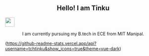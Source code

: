 <h2 align="center">Hello!
I am Tinku</h2>
<p align='center'>

<a href="https://www.linkedin.com/in/dwitrisha/"><img height="30" src="https://github.com/stephenajulu/WaylonWalker/blob/main/icon/linkedin.png?raw=true"></a>
</p>


<p align="center">I am currently pursuing my B.tech in ECE from MIT Manipal.
</p>

(https://github-readme-stats.vercel.app/api?username=tchtinku&show_icons=true&theme=vue-dark)



